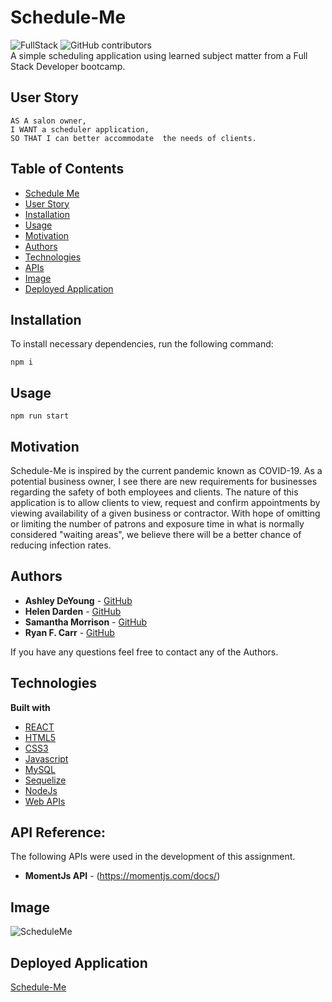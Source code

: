# Schedule-Me
![FullStack](https://user-images.githubusercontent.com/61035701/84943225-1028d480-b0b2-11ea-8742-e49bc271dcfc.png) 
![GitHub contributors](https://img.shields.io/github/contributors/ashleydeyoung/schedule-me)<br>
A simple scheduling application using learned subject matter from a Full Stack Developer bootcamp.

## User Story
```
AS A salon owner,
I WANT a scheduler application,
SO THAT I can better accommodate  the needs of clients.
```
## Table of Contents

  * [Schedule Me](#schedule-me)
  * [User Story](#user-story)
  * [Installation](#installation)
  * [Usage](#Usage)
  * [Motivation](#motivation)
  * [Authors](#authors)
  * [Technologies](#technologies)
  * [APIs](#api-reference)
  * [Image](#image)
  * [Deployed Application](#deployed-application)

## Installation
To install necessary dependencies, run the following command:

```
npm i
```
## Usage
```
npm run start
```

## Motivation
Schedule-Me is inspired by the current pandemic known as COVID-19. As a potential business owner, I see there are new
requirements for businesses regarding the safety of both employees and clients. The nature of this application is to allow clients
to view, request and confirm appointments by viewing availability of a given business or contractor. 
With hope of omitting or limiting the number of patrons and exposure time in what is normally considered "waiting areas", we believe there will be a better chance of reducing infection rates.


## Authors
* **Ashley DeYoung** - [GitHub](https://github.com/ashleydeyoung)
* **Helen Darden** - [GitHub](https://github.com/hdarden)
* **Samantha Morrison** - [GitHub](https://github.com/sm-pixel)
* **Ryan F. Carr** - [GitHub](https://github.com/RyanFCarr)

If you have any questions feel free to contact any of the Authors.


## Technologies
<b>Built with</b>
- [REACT](https://reactjs.org/docs/getting-started.html)
- [HTML5](https://developer.mozilla.org/en-US/docs/Web/Guide/HTML/HTML5)
- [CSS3](https://developer.mozilla.org/en-US/docs/Web/CSS)
- [Javascript](https://developer.mozilla.org/en-US/docs/Web/JavaScript)
- [MySQL](https://dev.mysql.com/doc/)
- [Sequelize](https://sequelize.org/v5/)
- [NodeJs](https://nodejs.org/en/docs/)
- [Web APIs](https://developer.mozilla.org/en-US/docs/Web/API)

## API Reference:

The following APIs were used in the development of this assignment.
* **MomentJs API** - (https://momentjs.com/docs/)

## Image
![ScheduleMe](https://user-images.githubusercontent.com/61035701/87250717-d9d24100-c434-11ea-95db-dadc55699b99.png)

## Deployed Application
<a href="https://scheduleme-mobile.herokuapp.com/">Schedule-Me</a>


